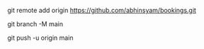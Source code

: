 git remote add origin https://github.com/abhinsyam/bookings.git

git branch -M main

git push -u origin main

